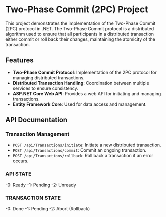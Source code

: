 # Two-Phase Commit (2PC) Project

This project demonstrates the implementation of the Two-Phase Commit (2PC) protocol in .NET. The Two-Phase Commit protocol is a distributed algorithm used to ensure that all participants in a distributed transaction either commit or roll back their changes, maintaining the atomicity of the transaction.

## Features

- **Two-Phase Commit Protocol**: Implementation of the 2PC protocol for managing distributed transactions.
- **Distributed Transaction Handling**: Coordination between multiple services to ensure consistency.
- **ASP.NET Core Web API**: Provides a web API for initiating and managing transactions.
- **Entity Framework Core**: Used for data access and management.

## API Documentation

### Transaction Management

- `POST /api/Transactions/initiate`: Initiate a new distributed transaction.
- `POST /api/Transactions/commit`: Commit an ongoing transaction.
- `POST /api/Transactions/rollback`: Roll back a transaction if an error occurs.

### API STATE
-0: Ready
-1: Pending
-2: Unready

### TRANSACTION STATE
-0: Done
-1: Pending
-2: Abort (Rollback)
